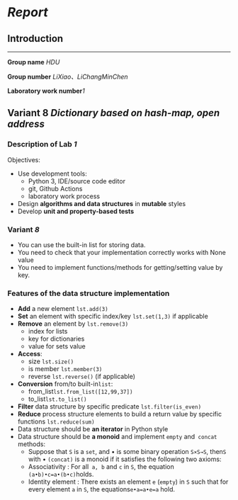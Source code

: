 # _Report_
## Introduction
---

**Group name** _HDU_

**Group number** _LiXiao、LiChangMinChen_

**Laboratory work number**_1_

**Variant 8** _Dictionary based on hash-map, open address_
---
### Description of Lab *1*

Objectives:

- Use development tools: 
  - Python 3, IDE/source code editor
  - git, Github Actions
  - laboratory work process
- Design **algorithms and data structures** in **mutable** styles
- Develop **unit and property-based tests**

### Variant *8*

- You can use the built-in list for storing data.
- You need to check that your implementation correctly works with None value
- You need to implement functions/methods for getting/setting value by key.

### Features of the data structure implementation

- **Add** a new element `lst.add(3)`
- **Set** an element with specific index/key `lst.set(1,3)` if applicable
- **Remove** an element by `lst.remove(3)`
  - index for lists
  - key for dictionaries
  - value for sets value
- **Access**:
  - size `lst.size()`
  - is member `lst.member(3)`
  - reverse `lst.reverse()` (if applicable)
- **Conversion** from/to built-in`list`:
  - from_list`lst.from_list([12,99,37])`
  - to_list`lst.to_list()`
- **Filter** data structure by specific predicate `lst.filter(is_even)`
- **Reduce** process structure elements to build a return value by specific functions `lst.reduce(sum)`
- Data structure should be **an iterator** in Python style
- Data structure should be **a monoid** and implement `empty` and` concat` methods:
  - Suppose that `S` is a `set`, and • is some binary operation `S×S→S`, then`S` with • `(concat)` is a monoid if it satisfies the following two axioms:
  - Associativity : For all` a, b` and `c` in `S`, the equation `(a•b)•c=a•(b•c)`holds.
  - Identity element : There exists an element `e` (`empty`) in `S` such that for every element `a` in `S`, the equations`e•a=a•e=a` hold.

<!--
__Pay extra attention to return values and corner cases like:__
1. What should happen, if a user puts **None** value to the data structure?
2. What should happen, if a user puts elements with **different types** (e.g., *strings* and *numbers*)? 
--> 
